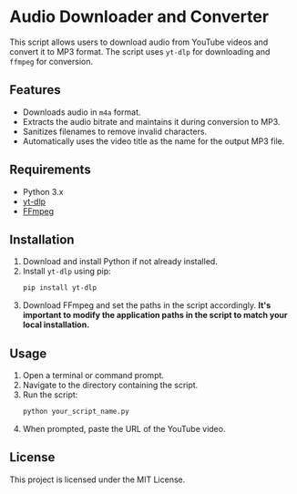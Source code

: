 # Audio Downloader and Converter

This script allows users to download audio from YouTube videos and convert it to MP3 format. The script uses `yt-dlp` for downloading and `ffmpeg` for conversion.

## Features

- Downloads audio in `m4a` format.
- Extracts the audio bitrate and maintains it during conversion to MP3.
- Sanitizes filenames to remove invalid characters.
- Automatically uses the video title as the name for the output MP3 file.

## Requirements

- Python 3.x
- [yt-dlp](https://github.com/yt-dlp/yt-dlp)
- [FFmpeg](https://ffmpeg.org/)

## Installation

1. Download and install Python if not already installed.
2. Install `yt-dlp` using pip:
   ```bash
   pip install yt-dlp
   ```
3. Download FFmpeg and set the paths in the script accordingly. **It's important to modify the application paths in the script to match your local installation.**

## Usage

1. Open a terminal or command prompt.
2. Navigate to the directory containing the script.
3. Run the script:
   ```bash
   python your_script_name.py
   ```
4. When prompted, paste the URL of the YouTube video.

## License

This project is licensed under the MIT License.
